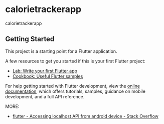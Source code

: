 # calorietrackerapp

calorietrackerapp

## Getting Started

This project is a starting point for a Flutter application.

A few resources to get you started if this is your first Flutter project:

- [Lab: Write your first Flutter app](https://docs.flutter.dev/get-started/codelab)
- [Cookbook: Useful Flutter samples](https://docs.flutter.dev/cookbook)

For help getting started with Flutter development, view the
[online documentation](https://docs.flutter.dev/), which offers tutorials,
samples, guidance on mobile development, and a full API reference.

MORE:
- [flutter - Accessing localhost API from android device - Stack Overflow](https://stackoverflow.com/questions/75232122/accessing-localhost-api-from-android-device)